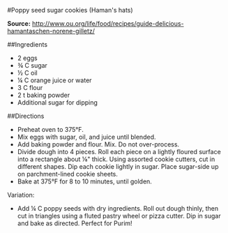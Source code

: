 #Poppy seed sugar cookies (Haman's hats)

**Source:** http://www.ou.org/life/food/recipes/guide-delicious-hamantaschen-norene-gilletz/

##Ingredients
- 2 eggs
- &frac34; C sugar
- &frac12; C oil
- &frac14; C orange juice or water
- 3 C flour
- 2 t baking powder
- Additional sugar for dipping

##Directions
- Preheat oven to 375&deg;F.
- Mix eggs with sugar, oil, and juice until blended.
- Add baking powder and flour. Mix. Do not over-process.
- Divide dough into 4 pieces. Roll each piece on a lightly floured surface into a rectangle about &#x215B;" thick. Using assorted cookie cutters, cut in different shapes. Dip each cookie lightly in sugar. Place sugar-side up on parchment-lined cookie sheets.
- Bake at 375°F for 8 to 10 minutes, until golden.

Variation:
- Add &frac14; C poppy seeds with dry ingredients. Roll out dough thinly, then cut in triangles using a fluted pastry wheel or pizza cutter. Dip in sugar and bake as directed. Perfect for Purim!

